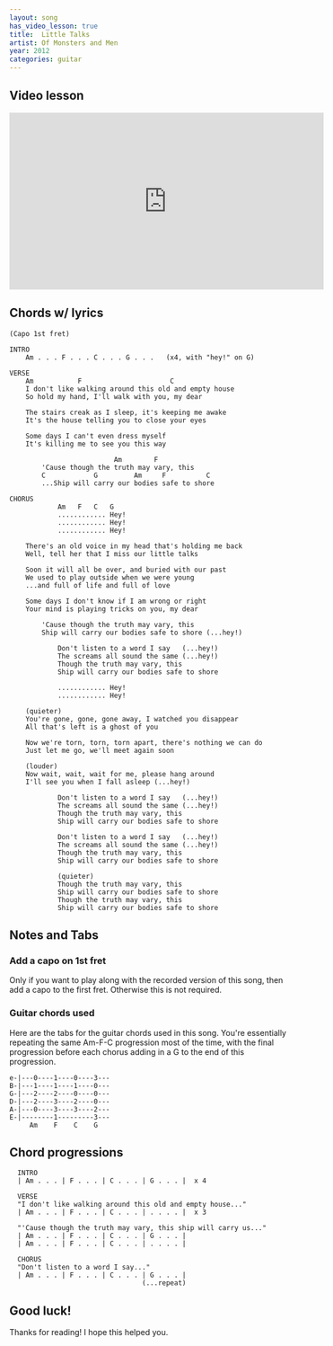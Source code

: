 ```yaml
---
layout: song
has_video_lesson: true
title:  Little Talks
artist: Of Monsters and Men
year: 2012
categories: guitar
---
```


## Video lesson

<iframe width="560" height="315" src="https://www.youtube.com/embed/I02SOAqr8Vg" frameborder="0" allowfullscreen></iframe>

## Chords w/ lyrics

    (Capo 1st fret)

    INTRO
        Am . . . F . . . C . . . G . . .   (x4, with "hey!" on G)

    VERSE
        Am           F                      C
        I don't like walking around this old and empty house
        So hold my hand, I'll walk with you, my dear

        The stairs creak as I sleep, it's keeping me awake
        It's the house telling you to close your eyes

        Some days I can't even dress myself
        It's killing me to see you this way

                              Am        F
            'Cause though the truth may vary, this
            C            G         Am     F          C
            ...Ship will carry our bodies safe to shore

    CHORUS
                Am   F   C   G
                ............ Hey!
                ............ Hey!
                ............ Hey!

        There's an old voice in my head that's holding me back
        Well, tell her that I miss our little talks

        Soon it will all be over, and buried with our past
        We used to play outside when we were young
        ...and full of life and full of love

        Some days I don't know if I am wrong or right
        Your mind is playing tricks on you, my dear

            'Cause though the truth may vary, this
            Ship will carry our bodies safe to shore (...hey!)

                Don't listen to a word I say   (...hey!)
                The screams all sound the same (...hey!)
                Though the truth may vary, this
                Ship will carry our bodies safe to shore

                ............ Hey!
                ............ Hey!

        (quieter)
        You're gone, gone, gone away, I watched you disappear
        All that's left is a ghost of you

        Now we're torn, torn, torn apart, there's nothing we can do
        Just let me go, we'll meet again soon

        (louder)
        Now wait, wait, wait for me, please hang around
        I'll see you when I fall asleep (...hey!)

                Don't listen to a word I say   (...hey!)
                The screams all sound the same (...hey!)
                Though the truth may vary, this
                Ship will carry our bodies safe to shore

                Don't listen to a word I say   (...hey!)
                The screams all sound the same (...hey!)
                Though the truth may vary, this
                Ship will carry our bodies safe to shore

                (quieter)
                Though the truth may vary, this
                Ship will carry our bodies safe to shore
                Though the truth may vary, this
                Ship will carry our bodies safe to shore

## Notes and Tabs

### Add a capo on 1st fret
Only if you want to play along with the recorded version of this song, then add a capo to the first fret. Otherwise this is not required.

### Guitar chords used
Here are the tabs for the guitar chords used in this song. You're essentially repeating the same Am-F-C progression most of the time, with the final progression before each chorus adding in a G to the end of this progression.

    e-|---0----1----0----3---
    B-|---1----1----1----0---
    G-|---2----2----0----0---
    D-|---2----3----2----0---
    A-|---0----3----3----2---
    E-|--------1---------3---
         Am    F    C    G

## Chord progressions

      INTRO
      | Am . . . | F . . . | C . . . | G . . . |  x 4

      VERSE
      "I don't like walking around this old and empty house..."
      | Am . . . | F . . . | C . . . | . . . . |  x 3

      "'Cause though the truth may vary, this ship will carry us..."
      | Am . . . | F . . . | C . . . | G . . . |
      | Am . . . | F . . . | C . . . | . . . . |

      CHORUS
      "Don't listen to a word I say..."
      | Am . . . | F . . . | C . . . | G . . . |
                                     (...repeat)

## Good luck!

Thanks for reading! I hope this helped you.
